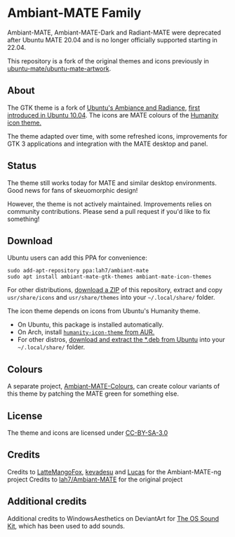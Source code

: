 # Ambiant-MATE Family

Ambiant-MATE, Ambiant-MATE-Dark and Radiant-MATE were deprecated after
Ubuntu MATE 20.04 and is no longer officially supported starting in 22.04.

This repository is a fork of the original themes and icons previously in
[ubuntu-mate/ubuntu-mate-artwork](https://github.com/ubuntu-mate/ubuntu-mate-artwork/tree/e93de69da28407695903d0f879714c9cce2bb10c).

## About

The GTK theme is a fork of [Ubuntu's Ambiance and Radiance](https://bazaar.launchpad.net/~ubuntu-art-pkg/ubuntu-themes/trunk/files),
[first introduced in Ubuntu 10.04](https://www.omgubuntu.co.uk/2010/02/new-theme-for-ubuntu-10-04-human-theme-dropped).
The icons are MATE colours of the [Humanity icon theme.](https://bazaar.launchpad.net/~elementarydesign/humanity/Humanity/files)

The theme adapted over time, with some refreshed icons, improvements for
GTK 3 applications and integration with the MATE desktop and panel.

## Status

The theme still works today for MATE and similar desktop environments.
Good news for fans of skeuomorphic design!

However, the theme is not actively maintained. Improvements relies on community
contributions. Please send a pull request if you'd like to fix something!

## Download

Ubuntu users can add this PPA for convenience:

    sudo add-apt-repository ppa:lah7/ambiant-mate
    sudo apt install ambiant-mate-gtk-themes ambiant-mate-icon-themes

For other distributions, [download a ZIP](https://github.com/lah7/Ambiant-MATE/archive/refs/heads/master.zip)
of this repository, extract and copy `usr/share/icons` and `usr/share/themes` into your `~/.local/share/` folder.

The icon theme depends on icons from Ubuntu's Humanity theme.

* On Ubuntu, this package is installed automatically.
* On Arch, install [`humanity-icon-theme` from AUR.](https://aur.archlinux.org/packages/humanity-icon-theme)
* For other distros, [download and extract the *.deb from Ubuntu](https://packages.ubuntu.com/jammy/humanity-icon-theme) into your `~/.local/share/` folder.

## Colours

A separate project, [Ambiant-MATE-Colours](https://github.com/lah7/Ambiant-MATE-Colours/),
can create colour variants of this theme by patching the MATE green for something else.

## License

The theme and icons are licensed under [CC-BY-SA-3.0](https://creativecommons.org/licenses/by-sa/3.0/)

## Credits

Credits to [LatteMangoFox](https://github.com/LatteMangoFox), [kevadesu](https://github.com/kevadesu) and [Lucas](https://github.com/laniku) for the Ambiant-MATE-ng project
Credits to [lah7/Ambiant-MATE](https://github.com/lah7/Ambiant-MATE) for the original project

## Additional credits

Additional credits to WindowsAesthetics on DeviantArt for [The OS Sound Kit](https://www.deviantart.com/windowsaesthetics/art/The-OS-Sound-Kit-758673981), which has been used to add sounds.
